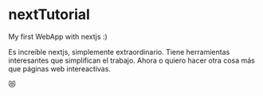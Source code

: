 # nextTutorial
My first WebApp with nextjs :)

Es increíble nextjs, simplemente extraordinario. 
Tiene herramientas interesantes que simplifican el trabajo.
Ahora o quiero hacer otra cosa más que páginas web intereactivas.

😻

